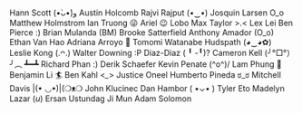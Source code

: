Hann Scott (•̀ᴗ•́)و
Austin Holcomb
Rajvi Rajput (•‿•)
Josquin Larsen O_o
Matthew Holmstrom
Ian Truong 😜
Ariel 😉 Lobo
Max Taylor >.<
Lex Lei
Ben Pierce :)
Brian Mulanda (BM)
Brooke Satterfield
Anthony Amador (O_o)
Ethan Van Hao
Adriana Arroyo 🌴
Tomomi Watanabe Hudspath (◕‿◕✿)
Leslie Kong (.ᴖ.)
Walter Downing :P
Diaz-Diaz ( ╹ -╹)?
Cameron Kell (╯°□°）╯︵ ┻━┻
Richard Phan :)
Derik Schaefer
Kevin Penate \(^o^)/
Lam Phung 🍭
Benjamin Li 🏄 
Ben Kahl <*_*>
Justice Oneel
Humberto Pineda ಠ_ಠ
Mitchell Davis |(• ◡•)|(❍ᴥ❍
John Klucinec
Dan Hambor ( •⌄• )
Tyler Eto
Madelyn Lazar (*u*)
Ersan Ustundag
Ji Mun
Adam Solomon
